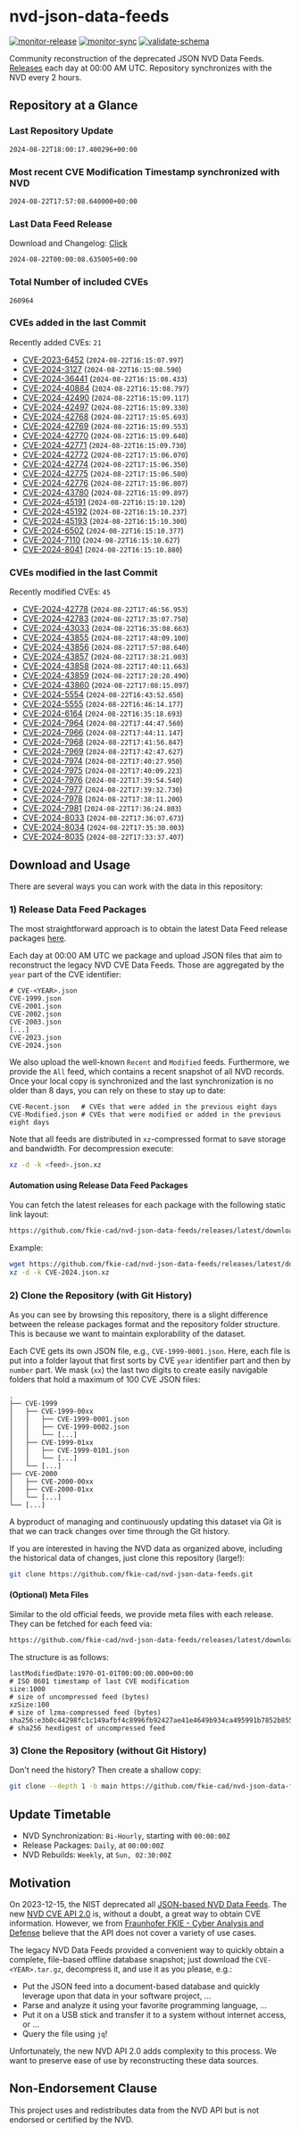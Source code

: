 # nvd-json-data-feeds

[![monitor-release](https://github.com/fkie-cad/nvd-json-data-feeds/actions/workflows/monitor_release.yml/badge.svg)](https://github.com/fkie-cad/nvd-json-data-feeds/actions/workflows/monitor_release.yml)
[![monitor-sync](https://github.com/fkie-cad/nvd-json-data-feeds/actions/workflows/monitor_sync.yml/badge.svg)](https://github.com/fkie-cad/nvd-json-data-feeds/actions/workflows/monitor_sync.yml)
[![validate-schema](https://github.com/fkie-cad/nvd-json-data-feeds/actions/workflows/validate_schema.yml/badge.svg)](https://github.com/fkie-cad/nvd-json-data-feeds/actions/workflows/validate_schema.yml)

Community reconstruction of the deprecated JSON NVD Data Feeds.
[Releases](https://github.com/fkie-cad/nvd-json-data-feeds/releases/latest) each day at 00:00 AM UTC.
Repository synchronizes with the NVD every 2 hours.

## Repository at a Glance

### Last Repository Update

```plain
2024-08-22T18:00:17.400296+00:00
```

### Most recent CVE Modification Timestamp synchronized with NVD

```plain
2024-08-22T17:57:08.640000+00:00
```

### Last Data Feed Release

Download and Changelog: [Click](https://github.com/fkie-cad/nvd-json-data-feeds/releases/latest)

```plain
2024-08-22T00:00:08.635005+00:00
```

### Total Number of included CVEs

```plain
260964
```

### CVEs added in the last Commit

Recently added CVEs: `21`

- [CVE-2023-6452](CVE-2023/CVE-2023-64xx/CVE-2023-6452.json) (`2024-08-22T16:15:07.997`)
- [CVE-2024-3127](CVE-2024/CVE-2024-31xx/CVE-2024-3127.json) (`2024-08-22T16:15:08.590`)
- [CVE-2024-36441](CVE-2024/CVE-2024-364xx/CVE-2024-36441.json) (`2024-08-22T16:15:08.433`)
- [CVE-2024-40884](CVE-2024/CVE-2024-408xx/CVE-2024-40884.json) (`2024-08-22T16:15:08.797`)
- [CVE-2024-42490](CVE-2024/CVE-2024-424xx/CVE-2024-42490.json) (`2024-08-22T16:15:09.117`)
- [CVE-2024-42497](CVE-2024/CVE-2024-424xx/CVE-2024-42497.json) (`2024-08-22T16:15:09.330`)
- [CVE-2024-42768](CVE-2024/CVE-2024-427xx/CVE-2024-42768.json) (`2024-08-22T17:15:05.693`)
- [CVE-2024-42769](CVE-2024/CVE-2024-427xx/CVE-2024-42769.json) (`2024-08-22T16:15:09.553`)
- [CVE-2024-42770](CVE-2024/CVE-2024-427xx/CVE-2024-42770.json) (`2024-08-22T16:15:09.640`)
- [CVE-2024-42771](CVE-2024/CVE-2024-427xx/CVE-2024-42771.json) (`2024-08-22T16:15:09.730`)
- [CVE-2024-42772](CVE-2024/CVE-2024-427xx/CVE-2024-42772.json) (`2024-08-22T17:15:06.070`)
- [CVE-2024-42774](CVE-2024/CVE-2024-427xx/CVE-2024-42774.json) (`2024-08-22T17:15:06.350`)
- [CVE-2024-42775](CVE-2024/CVE-2024-427xx/CVE-2024-42775.json) (`2024-08-22T17:15:06.580`)
- [CVE-2024-42776](CVE-2024/CVE-2024-427xx/CVE-2024-42776.json) (`2024-08-22T17:15:06.807`)
- [CVE-2024-43780](CVE-2024/CVE-2024-437xx/CVE-2024-43780.json) (`2024-08-22T16:15:09.897`)
- [CVE-2024-45191](CVE-2024/CVE-2024-451xx/CVE-2024-45191.json) (`2024-08-22T16:15:10.120`)
- [CVE-2024-45192](CVE-2024/CVE-2024-451xx/CVE-2024-45192.json) (`2024-08-22T16:15:10.237`)
- [CVE-2024-45193](CVE-2024/CVE-2024-451xx/CVE-2024-45193.json) (`2024-08-22T16:15:10.300`)
- [CVE-2024-6502](CVE-2024/CVE-2024-65xx/CVE-2024-6502.json) (`2024-08-22T16:15:10.377`)
- [CVE-2024-7110](CVE-2024/CVE-2024-71xx/CVE-2024-7110.json) (`2024-08-22T16:15:10.627`)
- [CVE-2024-8041](CVE-2024/CVE-2024-80xx/CVE-2024-8041.json) (`2024-08-22T16:15:10.880`)


### CVEs modified in the last Commit

Recently modified CVEs: `45`

- [CVE-2024-42778](CVE-2024/CVE-2024-427xx/CVE-2024-42778.json) (`2024-08-22T17:46:56.953`)
- [CVE-2024-42783](CVE-2024/CVE-2024-427xx/CVE-2024-42783.json) (`2024-08-22T17:35:07.750`)
- [CVE-2024-43033](CVE-2024/CVE-2024-430xx/CVE-2024-43033.json) (`2024-08-22T16:35:08.663`)
- [CVE-2024-43855](CVE-2024/CVE-2024-438xx/CVE-2024-43855.json) (`2024-08-22T17:48:09.100`)
- [CVE-2024-43856](CVE-2024/CVE-2024-438xx/CVE-2024-43856.json) (`2024-08-22T17:57:08.640`)
- [CVE-2024-43857](CVE-2024/CVE-2024-438xx/CVE-2024-43857.json) (`2024-08-22T17:38:21.003`)
- [CVE-2024-43858](CVE-2024/CVE-2024-438xx/CVE-2024-43858.json) (`2024-08-22T17:40:11.663`)
- [CVE-2024-43859](CVE-2024/CVE-2024-438xx/CVE-2024-43859.json) (`2024-08-22T17:28:28.490`)
- [CVE-2024-43860](CVE-2024/CVE-2024-438xx/CVE-2024-43860.json) (`2024-08-22T17:08:15.097`)
- [CVE-2024-5554](CVE-2024/CVE-2024-55xx/CVE-2024-5554.json) (`2024-08-22T16:43:52.650`)
- [CVE-2024-5555](CVE-2024/CVE-2024-55xx/CVE-2024-5555.json) (`2024-08-22T16:46:14.177`)
- [CVE-2024-6164](CVE-2024/CVE-2024-61xx/CVE-2024-6164.json) (`2024-08-22T16:35:18.693`)
- [CVE-2024-7964](CVE-2024/CVE-2024-79xx/CVE-2024-7964.json) (`2024-08-22T17:44:47.560`)
- [CVE-2024-7966](CVE-2024/CVE-2024-79xx/CVE-2024-7966.json) (`2024-08-22T17:44:11.147`)
- [CVE-2024-7968](CVE-2024/CVE-2024-79xx/CVE-2024-7968.json) (`2024-08-22T17:41:56.847`)
- [CVE-2024-7969](CVE-2024/CVE-2024-79xx/CVE-2024-7969.json) (`2024-08-22T17:42:47.627`)
- [CVE-2024-7974](CVE-2024/CVE-2024-79xx/CVE-2024-7974.json) (`2024-08-22T17:40:27.950`)
- [CVE-2024-7975](CVE-2024/CVE-2024-79xx/CVE-2024-7975.json) (`2024-08-22T17:40:09.223`)
- [CVE-2024-7976](CVE-2024/CVE-2024-79xx/CVE-2024-7976.json) (`2024-08-22T17:39:54.540`)
- [CVE-2024-7977](CVE-2024/CVE-2024-79xx/CVE-2024-7977.json) (`2024-08-22T17:39:32.730`)
- [CVE-2024-7978](CVE-2024/CVE-2024-79xx/CVE-2024-7978.json) (`2024-08-22T17:38:11.200`)
- [CVE-2024-7981](CVE-2024/CVE-2024-79xx/CVE-2024-7981.json) (`2024-08-22T17:36:24.803`)
- [CVE-2024-8033](CVE-2024/CVE-2024-80xx/CVE-2024-8033.json) (`2024-08-22T17:36:07.673`)
- [CVE-2024-8034](CVE-2024/CVE-2024-80xx/CVE-2024-8034.json) (`2024-08-22T17:35:30.003`)
- [CVE-2024-8035](CVE-2024/CVE-2024-80xx/CVE-2024-8035.json) (`2024-08-22T17:33:37.407`)


## Download and Usage

There are several ways you can work with the data in this repository:

### 1) Release Data Feed Packages

The most straightforward approach is to obtain the latest Data Feed release packages [here](https://github.com/fkie-cad/nvd-json-data-feeds/releases/latest).

Each day at 00:00 AM UTC we package and upload JSON files that aim to reconstruct the legacy NVD CVE Data Feeds.
Those are aggregated by the `year` part of the CVE identifier:

```
# CVE-<YEAR>.json
CVE-1999.json
CVE-2001.json
CVE-2002.json
CVE-2003.json
[...]
CVE-2023.json
CVE-2024.json
```

We also upload the well-known `Recent` and `Modified` feeds.
Furthermore, we provide the `All` feed, which contains a recent snapshot of all NVD records.
Once your local copy is synchronized and the last synchronization is no older than 8 days, you can rely on these to stay up to date:

```plain
CVE-Recent.json   # CVEs that were added in the previous eight days
CVE-Modified.json # CVEs that were modified or added in the previous eight days
```

Note that all feeds are distributed in `xz`-compressed format to save storage and bandwidth.
For decompression execute:

```sh
xz -d -k <feed>.json.xz
```

#### Automation using Release Data Feed Packages

You can fetch the latest releases for each package with the following static link layout:

```sh
https://github.com/fkie-cad/nvd-json-data-feeds/releases/latest/download/CVE-<YEAR>.json.xz
```

Example:

```sh
wget https://github.com/fkie-cad/nvd-json-data-feeds/releases/latest/download/CVE-2024.json.xz
xz -d -k CVE-2024.json.xz
```

### 2) Clone the Repository (with Git History)

As you can see by browsing this repository, there is a slight difference between the release packages format and the repository folder structure.
This is because we want to maintain explorability of the dataset.

Each CVE gets its own JSON file, e.g., `CVE-1999-0001.json`.
Here, each file is put into a folder layout that first sorts by CVE `year` identifier part and then by `number` part.
We mask (`xx`) the last two digits to create easily navigable folders that hold a maximum of 100 CVE JSON files:

```plain
.
├── CVE-1999
│   ├── CVE-1999-00xx
│   │   ├── CVE-1999-0001.json
│   │   ├── CVE-1999-0002.json
│   │   └── [...]
│   ├── CVE-1999-01xx
│   │   ├── CVE-1999-0101.json
│   │   └── [...]
│   └── [...]
├── CVE-2000
│   ├── CVE-2000-00xx
│   ├── CVE-2000-01xx
│   └── [...]
└── [...]
```

A byproduct of managing and continuously updating this dataset via Git is that we can track changes over time through the Git history.

If you are interested in having the NVD data as organized above, including the historical data of changes, just clone this repository (large!):

```sh
git clone https://github.com/fkie-cad/nvd-json-data-feeds.git
```

#### (Optional) Meta Files

Similar to the old official feeds, we provide meta files with each release. They can be fetched for each feed via:

```sh
https://github.com/fkie-cad/nvd-json-data-feeds/releases/latest/download/CVE-<YEAR>.meta
```

The structure is as follows:

```plain
lastModifiedDate:1970-01-01T00:00:00.000+00:00                          # ISO 8601 timestamp of last CVE modification
size:1000                                                               # size of uncompressed feed (bytes)
xzSize:100                                                              # size of lzma-compressed feed (bytes)
sha256:e3b0c44298fc1c149afbf4c8996fb92427ae41e4649b934ca495991b7852b855 # sha256 hexdigest of uncompressed feed
```

### 3) Clone the Repository (without Git History)

Don't need the history? Then create a shallow copy:

```sh
git clone --depth 1 -b main https://github.com/fkie-cad/nvd-json-data-feeds.git
```


## Update Timetable

* NVD Synchronization: `Bi-Hourly`, starting with `00:00:00Z`
* Release Packages: `Daily`, at `00:00:00Z`
* NVD Rebuilds: `Weekly`, at `Sun, 02:30:00Z`


## Motivation

On 2023-12-15, the NIST deprecated all [JSON-based NVD Data Feeds](https://nvd.nist.gov/vuln/data-feeds#divRetirementBanner-1).
The new [NVD CVE API 2.0](https://nvd.nist.gov/developers/vulnerabilities) is, without a doubt, a great way to obtain CVE information.
However, we from [Fraunhofer FKIE - Cyber Analysis and Defense](https://www.fkie.fraunhofer.de/en/departments/cad.html) believe that the API does not cover a variety of use cases.

The legacy NVD Data Feeds provided a convenient way to quickly obtain a complete, file-based offline database snapshot; just download the `CVE-<YEAR>.tar.gz`, decompress it, and use it as you please, e.g.:

- Put the JSON feed into a document-based database and quickly leverage upon that data in your software project, ...
- Parse and analyze it using your favorite programming language, ...
- Put it on a USB stick and transfer it to a system without internet access, or ...
- Query the file using `jq`!

Unfortunately, the new NVD API 2.0 adds complexity to this process.
We want to preserve ease of use by reconstructing these data sources.

## Non-Endorsement Clause

This project uses and redistributes data from the NVD API but is not endorsed or certified by the NVD.